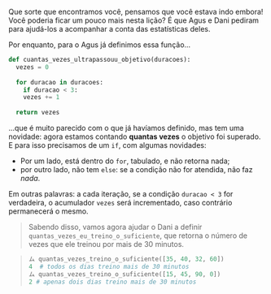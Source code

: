Que sorte que encontramos você, pensamos que você estava indo embora! Você poderia ficar um pouco mais nesta lição? É que Agus e Dani  pediram para ajudá-los a acompanhar a conta das estatísticas deles.

Por enquanto, para o Agus já definimos essa função...


```python
def cuantas_vezes_ultrapassouu_objetivo(duracoes):
  vezes = 0
 
  for duracao in duracoes:
	if duracao < 3:
  	vezes += 1
    
  return vezes
```

...que é muito parecido com o que já havíamos definido, mas tem uma novidade: agora estamos contando **quantas vezes** o objetivo foi superado. E para isso precisamos de um `if`, com algumas novidades:

  * Por um lado, está dentro do `for`, tabulado, e não retorna nada;
  * por outro lado, não tem `else`: se a condição não for atendida, não faz _nada_.

Em outras palavras: a cada iteração, se a condição `duracao < 3` for verdadeira, o acumulador `vezes` será incrementado, caso contrário permanecerá o mesmo.

> Sabendo disso, vamos agora ajudar o Dani a definir `quantas_vezes_eu_treino_o_suficiente`, que retorna o número de vezes que ele treinou por mais de 30 minutos.

>
> ```python
> ム quantas_vezes_treino_o_suficiente([35, 40, 32, 60])
> 4  # todos os dias treino mais de 30 minutos
> ム quantas_vezes_treino_o_suficiente([15, 45, 90, 0])
> 2 # apenas dois dias treino mais de 30 minutos
> ```
